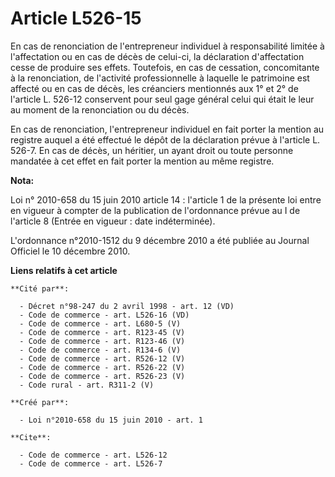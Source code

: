 # Article L526-15

En cas de renonciation de l'entrepreneur individuel à responsabilité limitée à l'affectation ou en cas de décès de celui-ci,
la déclaration d'affectation cesse de produire ses effets. Toutefois, en cas de cessation, concomitante à la renonciation, de
l'activité professionnelle à laquelle le patrimoine est affecté ou en cas de décès, les créanciers mentionnés aux 1° et 2° de
l'article L. 526-12 conservent pour seul gage général celui qui était le leur au moment de la renonciation ou du décès. 

En cas de renonciation, l'entrepreneur individuel en fait porter la mention au registre auquel a été effectué le dépôt de la
déclaration prévue à l'article L. 526-7. En cas de décès, un héritier, un ayant droit ou toute personne mandatée à cet effet
en fait porter la mention au même registre.

**Nota:**

Loi n° 2010-658 du 15 juin 2010 article 14 : l'article 1 de la présente loi entre en vigueur à compter de la publication de
l'ordonnance prévue au I de l'article 8 (Entrée en vigueur : date indéterminée).

L'ordonnance n°2010-1512 du 9 décembre 2010 a été publiée au Journal Officiel le 10 décembre 2010.

**Liens relatifs à cet article**

	**Cité par**:

	  - Décret n°98-247 du 2 avril 1998 - art. 12 (VD)
	  - Code de commerce - art. L526-16 (VD)
	  - Code de commerce - art. L680-5 (V)
	  - Code de commerce - art. R123-45 (V)
	  - Code de commerce - art. R123-46 (V)
	  - Code de commerce - art. R134-6 (V)
	  - Code de commerce - art. R526-12 (V)
	  - Code de commerce - art. R526-22 (V)
	  - Code de commerce - art. R526-23 (V)
	  - Code rural - art. R311-2 (V)

	**Créé par**:

	  - Loi n°2010-658 du 15 juin 2010 - art. 1

	**Cite**:

	  - Code de commerce - art. L526-12
	  - Code de commerce - art. L526-7
